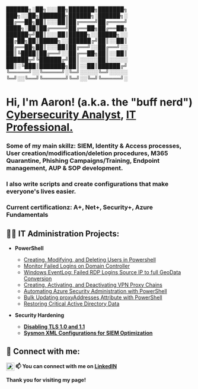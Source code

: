 
██████╗░██╗░░░██╗███████╗███████╗  ███╗░░██╗███████╗██████╗░██████╗░
██╔══██╗██║░░░██║██╔════╝██╔════╝  ████╗░██║██╔════╝██╔══██╗██╔══██╗
██████╦╝██║░░░██║█████╗░░█████╗░░  ██╔██╗██║█████╗░░██████╔╝██║░░██║
██╔══██╗██║░░░██║██╔══╝░░██╔══╝░░  ██║╚████║██╔══╝░░██╔══██╗██║░░██║
██████╦╝╚██████╔╝██║░░░░░██║░░░░░  ██║░╚███║███████╗██║░░██║██████╔╝
╚═════╝░░╚═════╝░╚═╝░░░░░╚═╝░░░░░  ╚═╝░░╚══╝╚══════╝╚═╝░░╚═╝╚═════╝░

<h1>Hi, I'm Aaron! (a.k.a. the "buff nerd") <br/><a href="https://github.com/buffnerd">Cybersecurity Analyst</a>, <a href="https://www.linkedin.com/in/thevoborny/">IT Professional.</a> 
<h3>Some of my main skillz: SIEM, Identity & Access processes, User creation/modification/deletion procedures, M365 Quarantine, Phishing Campaigns/Training, Endpoint management, AUP & SOP development.  <h3>
<h3>I also write scripts and create configurations that make everyone's lives easier.<h3>  
<h3>Current certificationz: A+, Net+, Security+, Azure Fundamentals<h3>  
  
<h2>👨‍💻 IT Administration Projects:</h2>

- <b>PowerShell</b>
  - [Creating, Modifying, and Deleting Users in Powershell](https://www.github.com/buffnerd/Basic-Powershell-Administration)
  - [Monitor Failed Logins on Domain Controller](https://github.com/buffnerd/Monitor-Failed-Logins/tree/main)
  - [Windows EventLog: Failed RDP Logins Source IP to full GeoData Conversion](https://github.com/buffnerd/Sentinel-Lab)
  - [Creating, Activating, and Deactivating VPN Proxy Chains](https://github.com/buffnerd/VPN-Proxy-Chains-In-Powershell)
  - [Automating Azure Security Administration with PowerShell](https://github.com/buffnerd/Azure-PowerShell-Scripts)
  - [Bulk Updating proxyAddresses Attribute with PowerShell](https://github.com/buffnerd/Bulk-Updating-Proxy-Address-Attributes)
  - [Restoring Critical Active Directory Data](https://github.com/buffnerd/Restore-AD)
    
- <b>Security Hardening<b>
  - [Disabling TLS 1.0 and 1.1](https://github.com/buffnerd/SSL-TLS-disable)
  - [Sysmon XML Configurations for SIEM Optimization](https://github.com/buffnerd/Sysmon-XML-Configurations)

<h2> 🤳 Connect with me:</h2>

[<img align="left" alt="AaronVoborny | LinkedIn" width="22px" src="https://cdn.jsdelivr.net/npm/simple-icons@v3/icons/linkedin.svg" />][linkedin]

[linkedin]: https://linkedin.com/in/thevoborny


- 📫     You can connect with me on [LinkedIN](https://linkedin.com/in/thevoborny)

Thank you for visiting my page!
  
<!---
buffnerd/buffnerd is a ✨ special ✨ repository because its `README.md` (this file) appears on your GitHub profile.
You can click the Preview link to take a look at your changes.
--->
